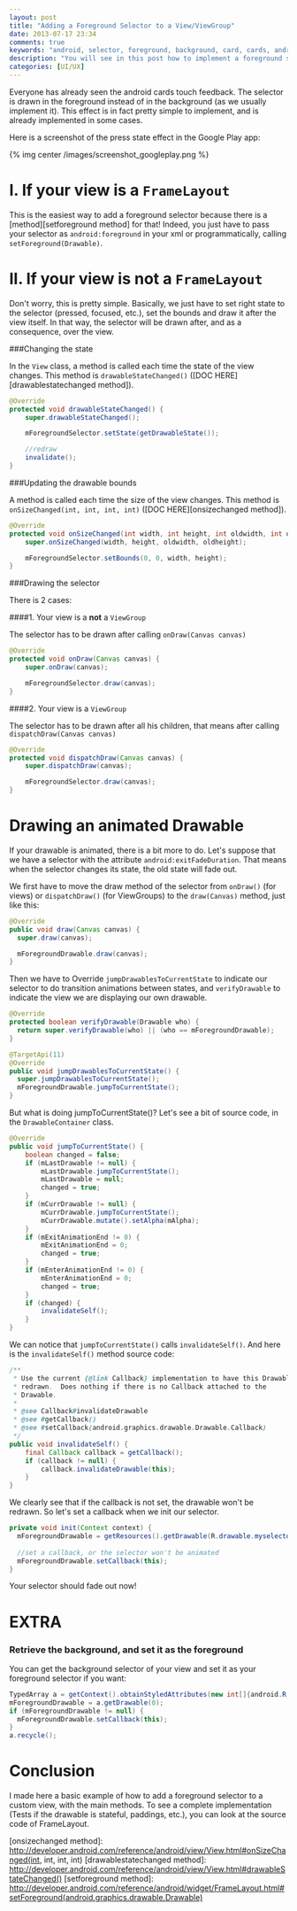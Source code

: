 ```yaml
---
layout: post
title: "Adding a Foreground Selector to a View/ViewGroup"
date: 2013-07-17 23:34
comments: true
keywords: "android, selector, foreground, background, card, cards, android add foreground selector, touch feedback, google play"
description: "You will see in this post how to implement a foreground selector for either a ViewGroup or a basic View in Android. This effect is often used in Android cards (e.g. in the play store) and is a great touch feedback."
categories: [UI/UX]
---
```


Everyone has already seen the android cards touch feedback. The selector is drawn in the foreground instead of in the background (as we usually implement it). This effect is in fact pretty simple to implement, and is already implemented in some cases.

Here is a screenshot of the press state effect in the Google Play app:

{% img center /images/screenshot_googleplay.png %}


<!-- more -->

I.	If your view is a `FrameLayout`
================================

This is the easiest way to add a foreground selector because there is a [method][setforeground method] for that! Indeed, you just have to pass your selector as `android:foreground` in your xml or programmatically, calling `setForeground(Drawable)`.

II. If your view is not a `FrameLayout`
====================================

Don't worry, this is pretty simple. Basically, we just have to set right state to the selector (pressed, focused, etc.), set the bounds and draw it after the view itself. In that way, the selector will be drawn after, and as a consequence, over the view. 

###Changing the state

In the `View` class, a method is called each time the state of the view changes. This method is `drawableStateChanged()` ([DOC HERE][drawablestatechanged method]). 

```java
@Override
protected void drawableStateChanged() {
	super.drawableStateChanged();

	mForegroundSelector.setState(getDrawableState());

	//redraw
	invalidate();
}
```

###Updating the drawable bounds

A method is called each time the size of the view changes. This method is `onSizeChanged(int, int, int, int)` ([DOC HERE][onsizechanged method]).

```java
@Override
protected void onSizeChanged(int width, int height, int oldwidth, int oldheight) {
	super.onSizeChanged(width, height, oldwidth, oldheight);

	mForegroundSelector.setBounds(0, 0, width, height);
}
```

###Drawing the selector

There is 2 cases:

####1.	Your view is a **not** a `ViewGroup` 

The selector has to be drawn after calling `onDraw(Canvas canvas)`

```java
@Override
protected void onDraw(Canvas canvas) {
	super.onDraw(canvas);

	mForegroundSelector.draw(canvas);
}
```

####2.	Your view is a `ViewGroup`


The selector has to be drawn after all his children, that means after calling `dispatchDraw(Canvas canvas)`

```java
@Override
protected void dispatchDraw(Canvas canvas) {
	super.dispatchDraw(canvas);

	mForegroundSelector.draw(canvas);
}
```

Drawing an animated Drawable
============================

If your drawable is animated, there is a bit more to do. Let's suppose that we have a selector with the attribute `android:exitFadeDuration`. That means when the selector changes its state, the old state will fade out.

We first have to move the draw method of the selector from `onDraw()` (for views) or `dispatchDraw()` (for ViewGroups) to the `draw(Canvas)` method, just like this:

```java
@Override
public void draw(Canvas canvas) {
  super.draw(canvas);

  mForegroundDrawable.draw(canvas);
}
```

Then we have to Override `jumpDrawablesToCurrentState` to indicate our selector to do transition animations between states, and `verifyDrawable` to indicate the view we are displaying our own drawable.

```java
@Override
protected boolean verifyDrawable(Drawable who) {
  return super.verifyDrawable(who) || (who == mForegroundDrawable);
}

@TargetApi(11)
@Override
public void jumpDrawablesToCurrentState() {
  super.jumpDrawablesToCurrentState();
  mForegroundDrawable.jumpToCurrentState();
}
```

But what is doing jumpToCurrentState()? Let's see a bit of source code, in the `DrawableContainer` class.

```java
@Override
public void jumpToCurrentState() {
    boolean changed = false;
    if (mLastDrawable != null) {
        mLastDrawable.jumpToCurrentState();
        mLastDrawable = null;
        changed = true;
    }
    if (mCurrDrawable != null) {
        mCurrDrawable.jumpToCurrentState();
        mCurrDrawable.mutate().setAlpha(mAlpha);
    }
    if (mExitAnimationEnd != 0) {
        mExitAnimationEnd = 0;
        changed = true;
    }
    if (mEnterAnimationEnd != 0) {
        mEnterAnimationEnd = 0;
        changed = true;
    }
    if (changed) {
        invalidateSelf();
    }
}
```

We can notice that `jumpToCurrentState()` calls `invalidateSelf()`. And here is the `invalidateSelf()` method source code:

```java
/**
 * Use the current {@link Callback} implementation to have this Drawable
 * redrawn.  Does nothing if there is no Callback attached to the
 * Drawable.
 *
 * @see Callback#invalidateDrawable
 * @see #getCallback() 
 * @see #setCallback(android.graphics.drawable.Drawable.Callback) 
 */
public void invalidateSelf() {
    final Callback callback = getCallback();
    if (callback != null) {
        callback.invalidateDrawable(this);
    }
}
```

We clearly see that if the callback is not set, the drawable won't be redrawn.
So let's set a callback when we init our selector.

```java
private void init(Context context) {
  mForegroundDrawable = getResources().getDrawable(R.drawable.myselector);
  
  //set a callback, or the selector won't be animated
  mForegroundDrawable.setCallback(this);
}
```

Your selector should fade out now!

EXTRA
=====

### 	Retrieve the background, and set it as the foreground

You can get the background selector of your view and set it as your foreground selector if you want:

```java
TypedArray a = getContext().obtainStyledAttributes(new int[]{android.R.attr.selectableItemBackground});
mForegroundDrawable = a.getDrawable(0);
if (mForegroundDrawable != null) {
  mForegroundDrawable.setCallback(this);
}
a.recycle();
``` 


Conclusion
==========

I made here a basic example of how to add a foreground selector to a custom view, with the main methods. To see a complete implementation (Tests if the drawable is stateful, paddings, etc.), you can look at the source code of FrameLayout.



[onsizechanged method]: http://developer.android.com/reference/android/view/View.html#onSizeChanged(int, int, int, int)
[drawablestatechanged method]: http://developer.android.com/reference/android/view/View.html#drawableStateChanged()
[setforeground method]: http://developer.android.com/reference/android/widget/FrameLayout.html#setForeground(android.graphics.drawable.Drawable)
